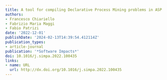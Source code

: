 ```yaml
---
title: A tool for compiling Declarative Process Mining problems in ASP
authors:
- Francesco Chiariello
- Fabrizio Maria Maggi
- Fabio Patrizi
date: '2022-12-01'
publishDate: '2024-02-13T14:39:54.412114Z'
publication_types:
- article-journal
publication: '*Software Impacts*'
doi: 10.1016/j.simpa.2022.100435
links:
- name: URL
  url: http://dx.doi.org/10.1016/j.simpa.2022.100435
---
```

